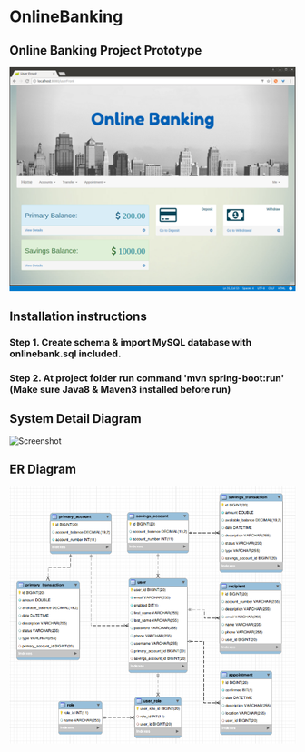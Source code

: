 # OnlineBanking
## Online Banking Project Prototype 

![Screenshot](screenshot/screenshot.png)


## Installation instructions

### Step 1. Create schema & import MySQL database with onlinebank.sql included.
### Step 2. At project folder run command 'mvn spring-boot:run' (Make sure Java8 & Maven3 installed before run)


## System Detail Diagram

![Screenshot](screenshot/system_detail_diagram.png)


## ER Diagram

![Screenshot](screenshot/ER_diagram.png)